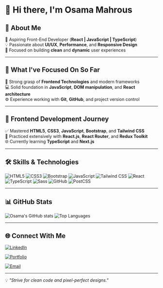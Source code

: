 # 👋 Hi there, I'm Osama Mahrous

## 🚀 About Me
🎯 Aspiring Front-End Developer (**React | JavaScript | TypeScript**)  
💡 Passionate about **UI/UX**, **Performance**, and **Responsive Design**  
🚀 Focused on building **clean** and **dynamic** user experiences  

---

## 💼 What I've Focused On So Far
🧠 Strong grasp of **Frontend Technologies** and modern frameworks  
💻 Solid foundation in **JavaScript**, **DOM manipulation**, and **React architecture**  
⚙️ Experience working with **Git**, **GitHub**, and project version control  

---

## 🚀 Frontend Development Journey
✅ Mastered **HTML5**, **CSS3**, **JavaScript**, **Bootstrap**, and **Tailwind CSS**  
🔄 Practiced extensively with **React.js**, **React Router**, and **Redux Toolkit**  
🌐 Currently learning **TypeScript** and **Next.js**  

---

## 🛠 Skills & Technologies
![HTML5](https://img.shields.io/badge/-HTML5-E34F26?style=flat&logo=html5&logoColor=fff)
![CSS3](https://img.shields.io/badge/-CSS3-1572B6?style=flat&logo=css3)
![Bootstrap](https://img.shields.io/badge/-Bootstrap-7952B3?style=flat&logo=bootstrap)
![JavaScript](https://img.shields.io/badge/-JavaScript-F7DF1E?style=flat&logo=javascript&logoColor=000)
![Tailwind CSS](https://img.shields.io/badge/-TailwindCSS-06B6D4?style=flat&logo=tailwind-css&logoColor=fff)
![React](https://img.shields.io/badge/-React-61DAFB?style=flat&logo=react&logoColor=000)
![TypeScript](https://img.shields.io/badge/-TypeScript-3178C6?style=flat&logo=typescript&logoColor=fff)
![Sass](https://img.shields.io/badge/-Sass-CC6699?style=flat&logo=sass&logoColor=fff)
![GitHub](https://img.shields.io/badge/-GitHub-181717?style=flat&logo=github&logoColor=fff)
![PostCSS](https://img.shields.io/badge/-PostCSS-DD3A0A?style=flat&logo=postcss&logoColor=fff)

---

## 📊 GitHub Stats
![Osama's GitHub stats](https://github-readme-stats.vercel.app/api?username=osamamahros50&show_icons=true&theme=radical)
![Top Languages](https://github-readme-stats.vercel.app/api/top-langs/?username=osamamahros50&layout=compact&theme=radical)

---

## 🌐 Connect With Me

[![LinkedIn](https://img.shields.io/badge/LinkedIn-0077B5?style=flat&logo=linkedin&logoColor=fff)](https://www.linkedin.com/in/osama-mahros-b45498343)

[![Portfolio](https://img.shields.io/badge/Portfolio-000?style=flat&logo=react&logoColor=fff)](https://portofolio-rose-rho.vercel.app/)

[![Email](https://img.shields.io/badge/Email-D14836?style=flat&logo=gmail&logoColor=fff)](mailto:osamamahros30@gmail.com)


---
💡 *"Strive for clean code and pixel-perfect designs."*
